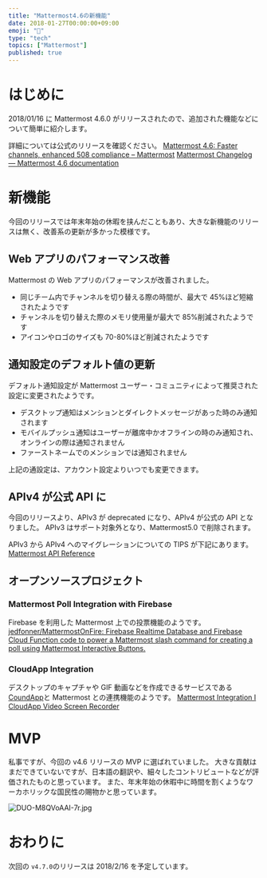 ```yaml
---
title: "Mattermost4.6の新機能"
date: 2018-01-27T00:00:00+09:00
emoji: "📣"
type: "tech"
topics: ["Mattermost"]
published: true
---
```


# はじめに

2018/01/16 に Mattermost 4.6.0 がリリースされたので、追加された機能などについて簡単に紹介します。

詳細については公式のリリースを確認ください。
[Mattermost 4\.6: Faster channels, enhanced 508 compliance – Mattermost](https://about.mattermost.com/releases/mattermost-4-6/)
[Mattermost Changelog — Mattermost 4\.6 documentation](https://docs.mattermost.com/administration/changelog.html#release-v4-6)

# 新機能

今回のリリースでは年末年始の休暇を挟んだこともあり、大きな新機能のリリースは無く、改善系の更新が多かった模様です。

## Web アプリのパフォーマンス改善

Mattermost の Web アプリのパフォーマンスが改善されました。

- 同じチーム内でチャンネルを切り替える際の時間が、最大で 45%ほど短縮されたようです
- チャンネルを切り替えた際のメモリ使用量が最大で 85%削減されたようです
- アイコンやロゴのサイズも 70-80%ほど削減されたようです

## 通知設定のデフォルト値の更新

デフォルト通知設定が Mattermost ユーザー・コミュニティによって推奨された設定に変更されたようです。

- デスクトップ通知はメンションとダイレクトメッセージがあった時のみ通知されます
- モバイルプッシュ通知はユーザーが離席中かオフラインの時のみ通知され、オンラインの際は通知されません
- ファーストネームでのメンションでは通知されません

上記の通設定は、アカウント設定よりいつでも変更できます。

## APIv4 が公式 API に

今回のリリースより、APIv3 が deprecated になり、APIv4 が公式の API となりました。
APIv3 はサポート対象外となり、Mattermost5.0 で削除されます。

APIv3 から APIv4 へのマイグレーションについての TIPS が下記にあります。
[Mattermost API Reference](https://api.mattermost.com/#tag/schema)

## オープンソースプロジェクト

### Mattermost Poll Integration with Firebase

Firebase を利用した Mattermost 上での投票機能のようです。
[jedfonner/MattermostOnFire: Firebase Realtime Database and Firebase Cloud Function code to power a Mattermost slash command for creating a poll using Mattermost Interactive Buttons\.](https://github.com/jedfonner/MattermostOnFire)

### CloudApp Integration

デスクトップのキャプチャや GIF 動画などを作成できるサービスである[CoundApp](https://www.getcloudapp.com/)と Mattermost との連携機能のようです。
[Mattermost Integration I CloudApp Video Screen Recorder](https://www.getcloudapp.com/integrations/mattermost)

# MVP

私事ですが、今回の v4.6 リリースの MVP に選ばれていました。
大きな貢献はまだできていないですが、日本語の翻訳や、細々したコントリビュートなどが評価されたものと思っています。
また、年末年始の休暇中に時間を割くようなワーカホリックな国民性の賜物かと思っています。

![DUO-M8QVoAAI-7r.jpg](https://qiita-image-store.s3.amazonaws.com/0/9891/a0db2679-9999-d4e1-cf5c-bdbc6788e80f.jpeg)

# おわりに

次回の `v4.7.0`のリリースは 2018/2/16 を予定しています。
